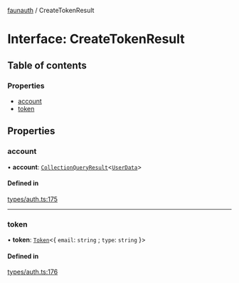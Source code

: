 [faunauth](../index.md) / CreateTokenResult

# Interface: CreateTokenResult

## Table of contents

### Properties

- [account](CreateTokenResult.md#account)
- [token](CreateTokenResult.md#token)

## Properties

### account

• **account**: [`CollectionQueryResult`](CollectionQueryResult.md)<[`UserData`](UserData.md)\>

#### Defined in

[types/auth.ts:175](https://github.com/alexnitta/faunauth/blob/50078b7/src/types/auth.ts#L175)

___

### token

• **token**: [`Token`](Token.md)<{ `email`: `string` ; `type`: `string`  }\>

#### Defined in

[types/auth.ts:176](https://github.com/alexnitta/faunauth/blob/50078b7/src/types/auth.ts#L176)
